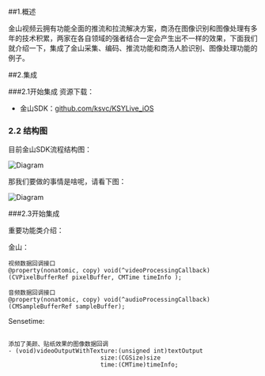 ##1.概述

金山视频云拥有功能全面的推流和拉流解决方案，商汤在图像识别和图像处理有多年的技术积累，两家在各自领域的强者结合一定会产生出不一样的效果，下面我们就介绍一下，集成了金山采集、编码、推流功能和商汤人脸识别、图像处理功能的例子。

##2.集成

###2.1开始集成
资源下载：

* 金山SDK：[github.com/ksvc/KSYLive_iOS](https://github.com/ksvc/KSYLive_iOS)


### 2.2 结构图
目前金山SDK流程结构图：
    
![Diagram](https://raw.githubusercontent.com/wiki/ksvc/KSYDiversityLive_iOS/images/fu/diagram.png)
  
那我们要做的事情是啥呢，请看下图：
  
![Diagram](https://raw.githubusercontent.com/wiki/ksvc/KSYDiversityLive_iOS/images/fu/SenseME.png)

###2.3开始集成

重要功能类介绍：

金山：


```
视频数据回调接口
@property(nonatomic, copy) void(^videoProcessingCallback)(CVPixelBufferRef pixelBuffer, CMTime timeInfo );
```

```
音频数据回调接口
@property(nonatomic, copy) void(^audioProcessingCallback)(CMSampleBufferRef sampleBuffer);
```

Sensetime:


```

添加了美颜、贴纸效果的图像数据回调
- (void)videoOutputWithTexture:(unsigned int)textOutput
                          size:(CGSize)size
                          time:(CMTime)timeInfo;
```

